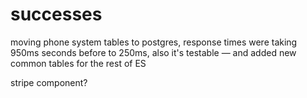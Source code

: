# successes

moving phone system tables to postgres, response times were taking 950ms seconds before to 250ms, also it's testable — and added new common tables for the rest of ES

stripe component?